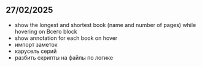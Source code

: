## 27/02/2025
- show the longest and shortest book (name and number of pages) while hovering on Всего block
- show annotation for each book on hover 
- импорт заметок
- карусель серий
- разбить скрипты на файлы по логике